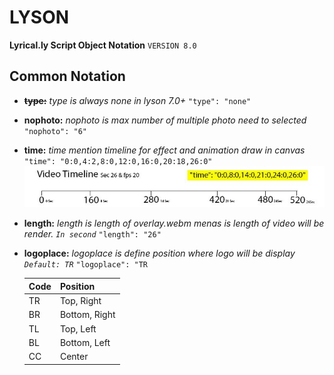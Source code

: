 # LYSON
**Lyrical.ly  Script Object Notation** `VERSION 8.0`

## Common Notation
- **~~type:~~** *type is always none in lyson 7.0+*
   `"type": "none"`

- **nophoto:** *nophoto is max number of multiple photo need to selected*
   `"nophoto": "6"`

- **time:** *time mention timeline for effect and animation draw in canvas*
  `"time": "0:0,4:2,8:0,12:0,16:0,20:18,26:0"`
  ![Sample](https://github.com/mayur-rank/lyson/blob/main/images/timeline.jpg)

- **length:** *length is length of overlay.webm menas is length of video will be render. `In second`*
  `"length": "26"`

- **logoplace:** *logoplace is define position where logo will be display `Default: TR`*
  `"logoplace": "TR`

  | Code | Position |  
  -------|------------  
  | TR | Top, Right|  
  | BR | Bottom, Right|  
  | TL | Top, Left|  
  | BL | Bottom, Left|  
  | CC | Center |
    
  